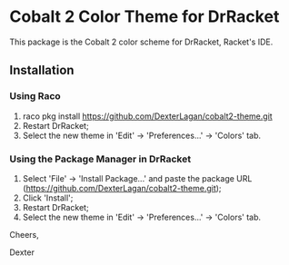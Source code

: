 # Cobalt 2 Color Theme for DrRacket
This package is the Cobalt 2 color scheme for DrRacket, Racket's IDE.

## Installation

### Using Raco
1) raco pkg install https://github.com/DexterLagan/cobalt2-theme.git
2) Restart DrRacket;
3) Select the new theme in 'Edit' -> 'Preferences...' -> 'Colors' tab.

### Using the Package Manager in DrRacket
1) Select 'File' -> 'Install Package...' and paste the package URL (https://github.com/DexterLagan/cobalt2-theme.git);
2) Click 'Install';
3) Restart DrRacket;
4) Select the new theme in 'Edit' -> 'Preferences...' -> 'Colors' tab.

Cheers,

Dexter
